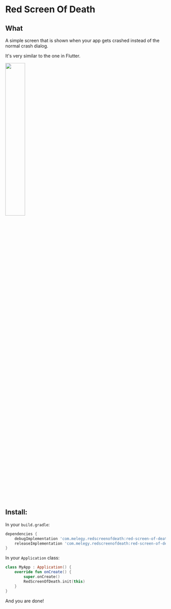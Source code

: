 # Red Screen Of Death

## What

A simple screen that is shown when your app gets crashed instead of the normal crash dialog.

It's very similar to the one in Flutter.


<img src="https://github.com/mlegy/red-screen-of-death/blob/main/art/sample.jpg" width="35%">


## Install:

In your  `build.gradle`:

```groovy
dependencies {
    debugImplementation 'com.melegy.redscreenofdeath:red-screen-of-death:0.1.0'
    releaseImplementation 'com.melegy.redscreenofdeath:red-screen-of-death-no-op:0.1.0'
}
```

In your  `Application`  class:

```kotlin
class MyApp : Application() {  
    override fun onCreate() {  
        super.onCreate()  
        RedScreenOfDeath.init(this)  
    }  
}
```

And you are done!
